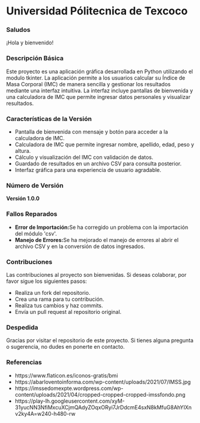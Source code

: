<h1>Universidad Pólitecnica de Texcoco</h1>

<h3>Saludos</h3>
<p>¡Hola y bienvenido!</p>

<h3>Descripción Básica</h3>
<p>Este proyecto es una aplicación gráfica desarrollada en Python utilizando el modulo tkinter. La aplicación permite a los usuarios calcular su Índice de Masa Corporal (IMC) de manera sencilla y gestionar los resultados mediante una interfaz intuitiva. La interfaz incluye pantallas de bienvenida y una calculadora de IMC que permite ingresar datos personales y visualizar resultados.</p>

<h3>Características de la Versión</h3>
<ul>
  <li>Pantalla de bienvenida con mensaje y botón para acceder a la calculadora de IMC.</li>
  <li>Calculadora de IMC que permite ingresar nombre, apellido, edad, peso y altura.</li>
  <li>Cálculo y visualización del IMC con validación de datos.</li>
  <li>Guardado de resultados en un archivo CSV para consulta posterior.</li>
  <li>Interfaz gráfica para una experiencia de usuario agradable.</li>
</ul>

<h3>Número de Versión</h3>
<b>Versión 1.0.0</b>

<h3>Fallos Reparados</h3>
<ul>
  <li><b>Error de Importación:</b>Se ha corregido un problema con la importación del módulo 'csv'.</li>
  <li><b>Manejo de Errores:</b>Se ha mejorado el manejo de errores al abrir el archivo CSV y en la conversión de datos ingresados.</li>
</ul>

<h3>Contribuciones</h3>
<p>Las contribuciones al proyecto son bienvenidas. Si deseas colaborar, por favor sigue los siguientes pasos:</p>
<ul>
  <li>Realiza un fork del repositorio.</li>
  <li>Crea una rama para tu contribución.</li>
  <li>Realiza tus cambios y haz commits.</li>
  <li>Envía un pull request al repositorio original.</li>
</ul>

<h3>Despedida</h3>
<p>Gracias por visitar el repositorio de este proyecto. Si tienes alguna pregunta o sugerencia, no dudes en ponerte en contacto.</p>


<h3>Referencias</h3>
<ul>
  <li>https://www.flaticon.es/iconos-gratis/bmi</li>
  <li>https://abarloventoinforma.com/wp-content/uploads/2021/07/IMSS.jpg</li>
  <li>https://imssedomexpte.wordpress.com/wp-content/uploads/2021/04/cropped-cropped-cropped-imssfondo.png</li>
  <li>https://play-lh.googleusercontent.com/xyM-31yucNN3NfiMxcuXCjmQAdyZOqxORyi7JrDdcmE4sxN8kMfuG8AhYIXnv2ky4A=w240-h480-rw</li>
</ul>
